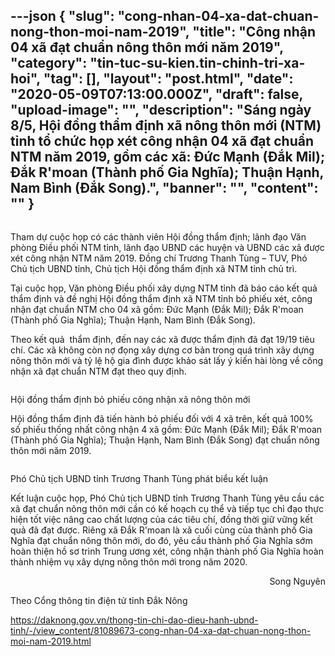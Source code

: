 ---json
{
    "slug": "cong-nhan-04-xa-dat-chuan-nong-thon-moi-nam-2019",
    "title": "Công nhận 04 xã đạt chuẩn nông thôn mới năm 2019",
    "category": "tin-tuc-su-kien.tin-chinh-tri-xa-hoi",
    "tag": [],
    "layout": "post.html",
    "date": "2020-05-09T07:13:00.000Z",
    "draft": false,
    "upload-image": "",
    "description": "Sáng ngày 8/5, Hội đồng thẩm định xã nông thôn mới (NTM) tỉnh tổ chức họp xét công nhận 04 xã đạt chuẩn NTM năm 2019, gồm các xã: Đức Mạnh (Đắk Mil); Đắk R'moan (Thành phố Gia Nghĩa); Thuận Hạnh, Nam Bình (Đắk Song).",
    "banner": "",
    "__content__": ""
}
---
<p><strong><img alt="" src="https://daknong.gov.vn/documents/693758/0/IMG_7908.JPG/e3de0b71-60d6-413c-97e3-4050d36ed863?t=1588922647878" /></strong></p>

<p>Tham dự cuộc họp c&oacute; c&aacute;c th&agrave;nh vi&ecirc;n Hội đồng thẩm định; l&atilde;nh đạo Văn ph&ograve;ng Điều phối&nbsp;NTM&nbsp;tỉnh, l&atilde;nh đạo UBND c&aacute;c huyện v&agrave; UBND c&aacute;c x&atilde; được x&eacute;t c&ocirc;ng nhận NTM năm 2019. Đồng ch&iacute; Trương Thanh T&ugrave;ng &ndash; TUV, Ph&oacute; Chủ tịch UBND tỉnh, Chủ tịch Hội đồng thẩm định x&atilde; NTM tỉnh&nbsp;chủ tr&igrave;.</p>

<p>Tại cuộc họp, Văn ph&ograve;ng Điều phối x&acirc;y dựng NTM tỉnh đ&atilde; b&aacute;o c&aacute;o kết quả thẩm định v&agrave; đề nghị Hội đồng thẩm định x&atilde; NTM tỉnh bỏ phiếu x&eacute;t, c&ocirc;ng nhận đạt chuẩn NTM cho 04 x&atilde; gồm: Đức Mạnh (Đắk Mil); Đắk R&#39;moan (Th&agrave;nh phố Gia Nghĩa); Thuận Hạnh, Nam B&igrave;nh (Đắk Song).</p>

<p>Theo kết quả&nbsp; thẩm định, đến nay c&aacute;c x&atilde; được thẩm định đ&atilde; đạt 19/19 ti&ecirc;u ch&iacute;. C&aacute;c x&atilde; kh&ocirc;ng c&ograve;n nợ đọng x&acirc;y dựng cơ bản trong qu&aacute; tr&igrave;nh x&acirc;y dựng n&ocirc;ng th&ocirc;n mới v&agrave; tỷ lệ hộ gia đ&igrave;nh được khảo s&aacute;t lấy &yacute; kiến h&agrave;i l&ograve;ng về c&ocirc;ng nhận x&atilde; đạt chuẩn NTM đạt theo quy định.</p>

<p><img alt="" src="https://daknong.gov.vn/documents/693758/0/IMG_7935.JPG/5d7b12ce-813d-4736-a8c8-e90dd333948d?t=1588922662511" /></p>

<p>Hội đồng thẩm định bỏ phiếu c&ocirc;ng nhận x&atilde; n&ocirc;ng th&ocirc;n mới</p>

<p>Hội đồng thẩm định đ&atilde; tiến h&agrave;nh bỏ phiếu đối với 4 x&atilde; tr&ecirc;n, kết quả 100% số phiếu thống nhất c&ocirc;ng nhận 4 x&atilde; gồm: Đức Mạnh (Đắk Mil); Đắk R&#39;moan (Th&agrave;nh phố Gia Nghĩa); Thuận Hạnh, Nam B&igrave;nh (Đắk Song) đạt chuẩn n&ocirc;ng th&ocirc;n mới năm 2019.</p>

<p><img alt="" src="https://daknong.gov.vn/documents/693758/0/IMG_7913.JPG/e038d38a-a1fd-425d-8753-b1f1ec043f8d?t=1588922655294" /></p>

<p>Ph&oacute; Chủ tịch UBND tỉnh Trương Thanh T&ugrave;ng ph&aacute;t biểu kết luận</p>

<p>Kết luận cuộc họp, Ph&oacute; Chủ tịch UBND tỉnh Trương Thanh T&ugrave;ng y&ecirc;u cầu c&aacute;c x&atilde; đạt chuẩn n&ocirc;ng th&ocirc;n mới cần c&oacute; kế hoạch cụ thể v&agrave; tiếp tục chỉ đạo thực hiện tốt việc n&acirc;ng cao chất lượng của c&aacute;c ti&ecirc;u ch&iacute;, đồng thời giữ vững kết quả đ&atilde; đạt được. Ri&ecirc;ng x&atilde; Đắk R&#39;moan l&agrave; x&atilde; cuối c&ugrave;ng của th&agrave;nh phố Gia Nghĩa đạt chuẩn n&ocirc;ng th&ocirc;n mới, do đ&oacute;, y&ecirc;u cầu th&agrave;nh phố Gia Nghĩa sớm ho&agrave;n thiện hồ sơ tr&igrave;nh Trung ương x&eacute;t, c&ocirc;ng nhận th&agrave;nh phố Gia Nghĩa ho&agrave;n th&agrave;nh nhiệm vụ x&acirc;y dựng n&ocirc;ng th&ocirc;n mới trong năm 2020.</p>

<p style="text-align:right">Song Nguy&ecirc;n</p>

<p>Theo Cổng th&ocirc;ng tin điện tử tỉnh Đắk N&ocirc;ng</p>

<p><a href="https://daknong.gov.vn/thong-tin-chi-dao-dieu-hanh-ubnd-tinh/-/view_content/81089673-cong-nhan-04-xa-dat-chuan-nong-thon-moi-nam-2019.html">https://daknong.gov.vn/thong-tin-chi-dao-dieu-hanh-ubnd-tinh/-/view_content/81089673-cong-nhan-04-xa-dat-chuan-nong-thon-moi-nam-2019.html</a></p>
